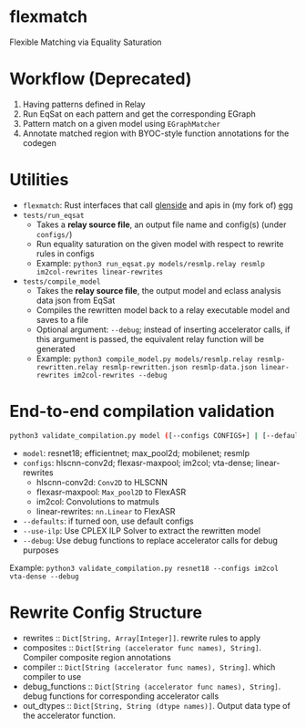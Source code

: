 # flexmatch
Flexible Matching via Equality Saturation

# Workflow (Deprecated)
1. Having patterns defined in Relay
2. Run EqSat on each pattern and get the corresponding EGraph
3. Pattern match on a given model using `EGraphMatcher`
4. Annotate matched region with BYOC-style function annotations for the codegen

# Utilities
- `flexmatch`: Rust interfaces that call [glenside](https://github.com/gussmith23/glenside) and apis in (my fork of) [egg](https://github.com/AD1024/egg)
- `tests/run_eqsat`
    - Takes a **relay source file**, an output file name and config(s) (under `configs/`)
    - Run equality saturation on the given model with respect to rewrite rules in configs
    - Example: `python3 run_eqsat.py models/resmlp.relay resmlp im2col-rewrites linear-rewrites`
- `tests/compile_model`
    - Takes the **relay source file**, the output model and eclass analysis data json from EqSat
    - Compiles the rewritten model back to a relay executable model and saves to a file
    - Optional argument: `--debug`; instead of inserting accelerator calls, if this argument is passed, the equivalent relay function will be generated
    - Example: `python3 compile_model.py models/resmlp.relay resmlp-rewritten.relay resmlp-rewritten.json resmlp-data.json linear-rewrites im2col-rewrites --debug`

# End-to-end compilation validation
```bash
python3 validate_compilation.py model ([--configs CONFIGS+] | [--defaults]) [--use-ilp] [--debug]
```
- `model`: resnet18; efficientnet; max_pool2d; mobilenet; resmlp
- `configs`: hlscnn-conv2d; flexasr-maxpool; im2col; vta-dense; linear-rewrites
    - hlscnn-conv2d: `Conv2D` to HLSCNN
    - flexasr-maxpool: `Max_pool2D` to FlexASR
    - im2col: Convolutions to matmuls
    - linear-rewrites: `nn.Linear` to FlexASR
- `--defaults`: if turned oon, use default configs
- `--use-ilp`: Use CPLEX ILP Solver to extract the rewritten model
- `--debug`: Use debug functions to replace accelerator calls for debug purposes

Example: `python3 validate_compilation.py resnet18 --configs im2col vta-dense --debug`

# Rewrite Config Structure
- rewrites :: `Dict[String, Array[Integer]]`. rewrite rules to apply
- composites :: `Dict[String (accelerator func names), String]`. Compiler composite region annotations
- compiler :: `Dict[String (accelerator func names), String]`. which compiler to use
- debug_functions :: `Dict[String (accelerator func names), String]`. debug functions for corresponding accelerator calls
- out_dtypes :: `Dict[String, String (dtype names)]`. Output data type of the accelerator function.
